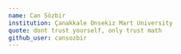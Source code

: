 ```yaml
---
name: Can Sözbir
institution: Çanakkale Onsekiz Mart University
quote: dont trust yourself, only trust math 
github_user: cansozbir
---
```

